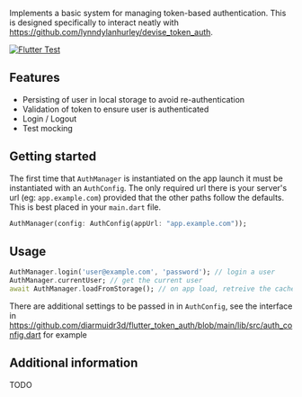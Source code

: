 Implements a basic system for managing token-based authentication. This is designed specifically to interact neatly with https://github.com/lynndylanhurley/devise_token_auth.

[![Flutter Test](https://github.com/diarmuidr3d/flutter_token_auth/actions/workflows/flutter_build.yml/badge.svg)](https://github.com/diarmuidr3d/flutter_token_auth/actions/workflows/flutter_build.yml)

## Features
- Persisting of user in local storage to avoid re-authentication
- Validation of token to ensure user is authenticated
- Login / Logout
- Test mocking

## Getting started
The first time that `AuthManager` is instantiated on the app launch it must be instantiated with an `AuthConfig`. The only required url there is your server's url (eg: `app.example.com`) provided that the other paths follow the defaults.
This is best placed in your `main.dart` file.
```dart
AuthManager(config: AuthConfig(appUrl: "app.example.com"));
```

## Usage
```dart
AuthManager.login('user@example.com', 'password'); // login a user
AuthManager.currentUser; // get the current user
await AuthManager.loadFromStorage(); // on app load, retreive the cached local user
```

There are additional settings to be passed in in `AuthConfig`, see the interface in https://github.com/diarmuidr3d/flutter_token_auth/blob/main/lib/src/auth_config.dart for example

## Additional information
TODO
